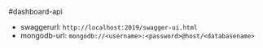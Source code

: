 #dashboard-api

- swaggerurl: `http://localhost:2019/swagger-ui.html`
- mongodb-url: `mongodb://<username>:<password>@host/<databasename>`

